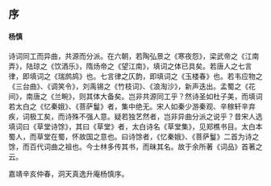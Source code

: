 ## 序

#### 杨慎

诗词同工而异曲，共源而分派。在六朝，若陶弘景之《寒夜怨》，梁武帝之《江南弄》，陆琼之《饮酒乐》，隋炀帝之《望江南》，填词之体已具矣。若唐人之七言律，即填词之《瑞鹧鸪》也。七言律之仄韵，即填词之《玉楼春》也。若韦应物之《三台曲》、《调笑令》，刘禹锡之《竹枝词》、《浪淘沙》，新声迭出。孟蜀之《花间》，南唐之《兰畹》，则其体大备矣。岂非共源同工乎？然诗圣如杜子美，而填词若太白之《忆秦娥》、《菩萨鬘》者，集中绝无。宋人如秦少游秦观、辛稼轩辛弃疾，词极工矣，而诗殊不强人意。疑若独艺然者，岂非异曲分派之说乎？昔宋人选填词曰《草堂诗馀》，其曰《草堂》者，太白诗名《草堂集》，见郑樵书目。太白本蜀人，而草堂在蜀，怀故国之意也。曰诗馀者，《忆秦娥》、《菩萨鬘》二首为诗之馀，而百代词曲之祖也。今士林多传其书，而昧其名。故于余所著《词品》首著之云。

嘉靖辛亥仲春，洞天真逸升庵杨慎序。